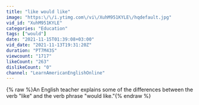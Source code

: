 ```yaml
---
title: "like would like"
image: "https:\/\/i.ytimg.com\/vi\/XuhM951KYLE\/hqdefault.jpg"
vid_id: "XuhM951KYLE"
categories: "Education"
tags: ["would"]
date: "2021-11-15T01:39:08+03:00"
vid_date: "2021-11-13T19:31:20Z"
duration: "PT7M43S"
viewcount: "1717"
likeCount: "263"
dislikeCount: "0"
channel: "LearnAmericanEnglishOnline"
---
```

{% raw %}An English teacher explains some of the differences between the verb &quot;like&quot; and the verb phrase &quot;would like.&quot;{% endraw %}

